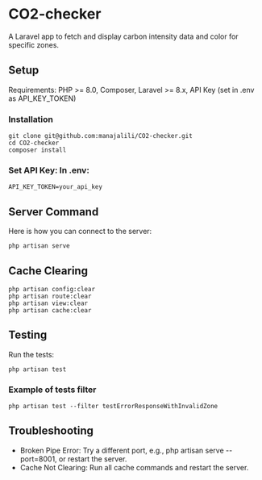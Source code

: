 # CO2-checker
A Laravel app to fetch and display carbon intensity data and color for specific zones.

## Setup
Requirements: PHP >= 8.0, Composer, Laravel >= 8.x, API Key (set in .env as API_KEY_TOKEN)

### Installation
```
git clone git@github.com:manajalili/CO2-checker.git
cd CO2-checker
composer install
```

### Set API Key: In .env:
```
API_KEY_TOKEN=your_api_key
```

## Server Command
Here is how you can connect to the server:
```
php artisan serve
```

## Cache Clearing
```
php artisan config:clear
php artisan route:clear
php artisan view:clear
php artisan cache:clear
```

## Testing

Run the tests:
```
php artisan test
```

### Example of tests filter
```
php artisan test --filter testErrorResponseWithInvalidZone
```

## Troubleshooting

- Broken Pipe Error: Try a different port, e.g., php artisan serve --port=8001, or restart the server.
- Cache Not Clearing: Run all cache commands and restart the server.